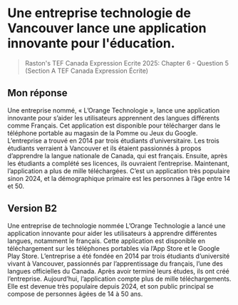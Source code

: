 # Une entreprise technologie de Vancouver lance une application innovante pour l'éducation.
> Raston's TEF Canada Expression Ecrite 2025: Chapter 6 - Question 5 (Section A TEF Canada Expression Écrite)

## Mon réponse

Une entreprise nommé, « L’Orange Technologie », lance une application innovante pour
s’aider les utilisateurs apprennent des langues différents comme Français. Cet application est disponible pour télécharger dans le téléphone portable au magasin de la Pomme ou Jeux du Google. L’entreprise a trouvé en 2014 par trois étudiants d’universitaire. Les trois étudiants verraient à Vancouver et ils étaient passionnés à propos d’apprendre la langue nationale de Canada, qui est français. Ensuite, après les étudiants a complété ses licences, ils ouvraient l’entreprise. Maintenant, l’application a plus de mille téléchargées. C’est un application très populaire sinon 2024, et la démographique primaire est les personnes à l’âge entre 14 et 50.

## Version B2

Une entreprise de technologie nommée L’Orange Technologie a lancé une application innovante pour aider les utilisateurs à apprendre différentes langues, notamment le français. Cette application est disponible en téléchargement sur les téléphones portables via l’App Store et le Google Play Store. L’entreprise a été fondée en 2014 par trois étudiants d’université vivant à Vancouver, passionnés par l’apprentissage du français, l’une des langues officielles du Canada. Après avoir terminé leurs études, ils ont créé l’entreprise. Aujourd’hui, l’application compte plus de mille téléchargements. Elle est devenue très populaire depuis 2024, et son public principal se compose de personnes âgées de 14 à 50 ans.